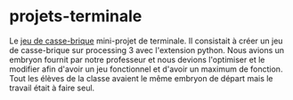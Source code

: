 # projets-terminale
Le [jeu de casse-brique](projets-terminale/casse-brique/main.py/) mini-projet de terminale. Il consistait à créer un jeu de casse-brique sur processing 3 avec l'extension python. Nous avions un embryon fournit par notre professeur et nous devions l'optimiser et le modifier afin d'avoir un jeu fonctionnel et d'avoir un maximum de fonction. Tout les élèves de la classe avaient le même embryon de départ mais le travail était à faire seul.

